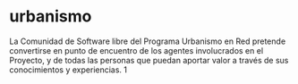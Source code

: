 # urbanismo
La Comunidad de Software libre del Programa Urbanismo en Red pretende convertirse en punto de encuentro de los agentes involucrados en el Proyecto, y de todas las personas que puedan aportar valor a través de sus conocimientos y experiencias.
1

